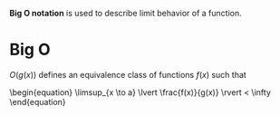 **Big O notation** is used to describe limit behavior of a function. 

# Big O

$O(g(x))$ defines an equivalence class of functions $f(x)$ such that

\begin{equation}
\limsup_{x \to a} \lvert \frac{f(x)}{g(x)} \rvert  < \infty
\end{equation}